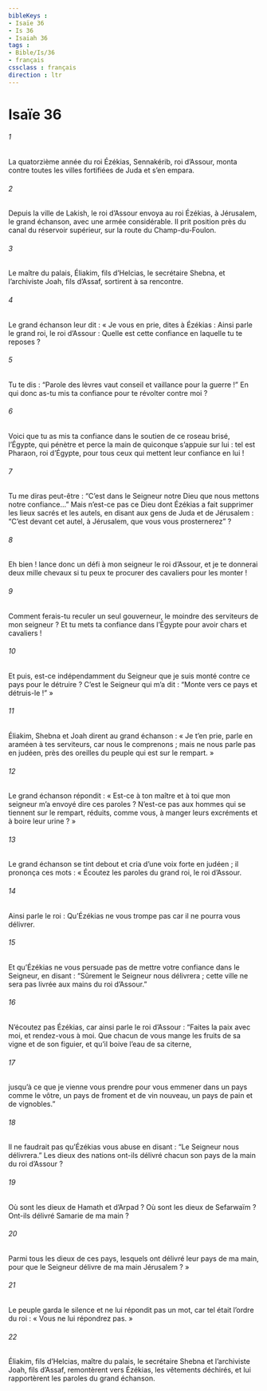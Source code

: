 ```yaml
---
bibleKeys : 
- Isaïe 36
- Is 36
- Isaiah 36
tags : 
- Bible/Is/36
- français
cssclass : français
direction : ltr
---
```


# Isaïe 36

###### 1
La quatorzième année du roi Ézékias, Sennakérib, roi d’Assour, monta contre toutes les villes fortifiées de Juda et s’en empara.
###### 2
Depuis la ville de Lakish, le roi d’Assour envoya au roi Ézékias, à Jérusalem, le grand échanson, avec une armée considérable. Il prit position près du canal du réservoir supérieur, sur la route du Champ-du-Foulon.
###### 3
Le maître du palais, Éliakim, fils d’Helcias, le secrétaire Shebna, et l’archiviste Joah, fils d’Assaf, sortirent à sa rencontre.
###### 4
Le grand échanson leur dit : « Je vous en prie, dites à Ézékias : Ainsi parle le grand roi, le roi d’Assour : Quelle est cette confiance en laquelle tu te reposes ?
###### 5
Tu te dis : “Parole des lèvres vaut conseil et vaillance pour la guerre !” En qui donc as-tu mis ta confiance pour te révolter contre moi ?
###### 6
Voici que tu as mis ta confiance dans le soutien de ce roseau brisé, l’Égypte, qui pénètre et perce la main de quiconque s’appuie sur lui : tel est Pharaon, roi d’Égypte, pour tous ceux qui mettent leur confiance en lui !
###### 7
Tu me diras peut-être : “C’est dans le Seigneur notre Dieu que nous mettons notre confiance…” Mais n’est-ce pas ce Dieu dont Ézékias a fait supprimer les lieux sacrés et les autels, en disant aux gens de Juda et de Jérusalem : “C’est devant cet autel, à Jérusalem, que vous vous prosternerez” ?
###### 8
Eh bien ! lance donc un défi à mon seigneur le roi d’Assour, et je te donnerai deux mille chevaux si tu peux te procurer des cavaliers pour les monter !
###### 9
Comment ferais-tu reculer un seul gouverneur, le moindre des serviteurs de mon seigneur ? Et tu mets ta confiance dans l’Égypte pour avoir chars et cavaliers !
###### 10
Et puis, est-ce indépendamment du Seigneur que je suis monté contre ce pays pour le détruire ? C’est le Seigneur qui m’a dit : “Monte vers ce pays et détruis-le !” »
###### 11
Éliakim, Shebna et Joah dirent au grand échanson : « Je t’en prie, parle en araméen à tes serviteurs, car nous le comprenons ; mais ne nous parle pas en judéen, près des oreilles du peuple qui est sur le rempart. »
###### 12
Le grand échanson répondit : « Est-ce à ton maître et à toi que mon seigneur m’a envoyé dire ces paroles ? N’est-ce pas aux hommes qui se tiennent sur le rempart, réduits, comme vous, à manger leurs excréments et à boire leur urine ? »
###### 13
Le grand échanson se tint debout et cria d’une voix forte en judéen ; il prononça ces mots : « Écoutez les paroles du grand roi, le roi d’Assour.
###### 14
Ainsi parle le roi : Qu’Ézékias ne vous trompe pas car il ne pourra vous délivrer.
###### 15
Et qu’Ézékias ne vous persuade pas de mettre votre confiance dans le Seigneur, en disant : “Sûrement le Seigneur nous délivrera ; cette ville ne sera pas livrée aux mains du roi d’Assour.”
###### 16
N’écoutez pas Ézékias, car ainsi parle le roi d’Assour : “Faites la paix avec moi, et rendez-vous à moi. Que chacun de vous mange les fruits de sa vigne et de son figuier, et qu’il boive l’eau de sa citerne,
###### 17
jusqu’à ce que je vienne vous prendre pour vous emmener dans un pays comme le vôtre, un pays de froment et de vin nouveau, un pays de pain et de vignobles.”
###### 18
Il ne faudrait pas qu’Ézékias vous abuse en disant : “Le Seigneur nous délivrera.” Les dieux des nations ont-ils délivré chacun son pays de la main du roi d’Assour ?
###### 19
Où sont les dieux de Hamath et d’Arpad ? Où sont les dieux de Sefarwaïm ? Ont-ils délivré Samarie de ma main ?
###### 20
Parmi tous les dieux de ces pays, lesquels ont délivré leur pays de ma main, pour que le Seigneur délivre de ma main Jérusalem ? »
###### 21
Le peuple garda le silence et ne lui répondit pas un mot, car tel était l’ordre du roi : « Vous ne lui répondrez pas. »
###### 22
Éliakim, fils d’Helcias, maître du palais, le secrétaire Shebna et l’archiviste Joah, fils d’Assaf, remontèrent vers Ézékias, les vêtements déchirés, et lui rapportèrent les paroles du grand échanson.
